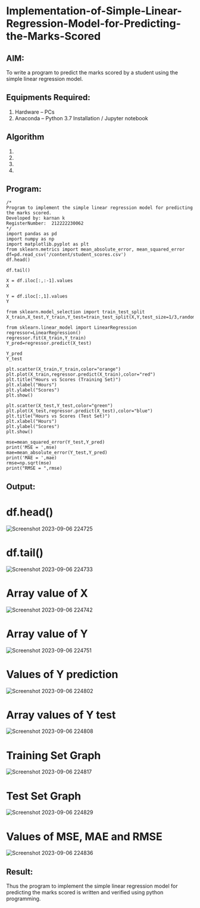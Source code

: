 # Implementation-of-Simple-Linear-Regression-Model-for-Predicting-the-Marks-Scored

## AIM:
To write a program to predict the marks scored by a student using the simple linear regression model.

## Equipments Required:
1. Hardware – PCs
2. Anaconda – Python 3.7 Installation / Jupyter notebook

## Algorithm
1. 
2. 
3. 
4. 

## Program:
```
/*
Program to implement the simple linear regression model for predicting the marks scored.
Developed by: karnan k
RegisterNumber:  212222230062
*/
import pandas as pd
import numpy as np
import matplotlib.pyplot as plt
from sklearn.metrics import mean_absolute_error, mean_squared_error
df=pd.read_csv('/content/student_scores.csv')
df.head()

df.tail()

X = df.iloc[:,:-1].values
X

Y = df.iloc[:,1].values
Y

from sklearn.model_selection import train_test_split
X_train,X_test,Y_train,Y_test=train_test_split(X,Y,test_size=1/3,random_state=0)

from sklearn.linear_model import LinearRegression
regressor=LinearRegression()
regressor.fit(X_train,Y_train)
Y_pred=regressor.predict(X_test)

Y_pred
Y_test

plt.scatter(X_train,Y_train,color="orange")
plt.plot(X_train,regressor.predict(X_train),color="red")
plt.title("Hours vs Scores (Training Set)")
plt.xlabel("Hours")
plt.ylabel("Scores")
plt.show()

plt.scatter(X_test,Y_test,color="green")
plt.plot(X_test,regressor.predict(X_test),color="blue")
plt.title("Hours vs Scores (Test Set)")
plt.xlabel("Hours")
plt.ylabel("Scores")
plt.show()

mse=mean_squared_error(Y_test,Y_pred)
print('MSE = ',mse)
mae=mean_absolute_error(Y_test,Y_pred)
print('MAE = ',mae)
rmse=np.sqrt(mse)
print("RMSE = ",rmse)
```

## Output:
# df.head()
![Screenshot 2023-09-06 224725](https://github.com/karnankasinathan/Implementation-of-Simple-Linear-Regression-Model-for-Predicting-the-Marks-Scored/assets/118787064/a6f87d7f-89b6-4481-8a55-9454e7be6621)
# df.tail()

![Screenshot 2023-09-06 224733](https://github.com/karnankasinathan/Implementation-of-Simple-Linear-Regression-Model-for-Predicting-the-Marks-Scored/assets/118787064/bb9fbab9-1588-4d4c-a1c0-d3a050559f19)
# Array value of X

![Screenshot 2023-09-06 224742](https://github.com/karnankasinathan/Implementation-of-Simple-Linear-Regression-Model-for-Predicting-the-Marks-Scored/assets/118787064/6fe93516-1586-446a-b32f-c55bec1d3383)
# Array value of Y
![Screenshot 2023-09-06 224751](https://github.com/karnankasinathan/Implementation-of-Simple-Linear-Regression-Model-for-Predicting-the-Marks-Scored/assets/118787064/7547db07-5b37-4ac9-b4ca-96a0381a096d)
# Values of Y prediction
![Screenshot 2023-09-06 224802](https://github.com/karnankasinathan/Implementation-of-Simple-Linear-Regression-Model-for-Predicting-the-Marks-Scored/assets/118787064/70473bb4-b973-40f1-a14a-156ff7cd6845)
# Array values of Y test
![Screenshot 2023-09-06 224808](https://github.com/karnankasinathan/Implementation-of-Simple-Linear-Regression-Model-for-Predicting-the-Marks-Scored/assets/118787064/d0790d80-b226-4e08-9f04-8b98d4ec4ca3)

# Training Set Graph
![Screenshot 2023-09-06 224817](https://github.com/karnankasinathan/Implementation-of-Simple-Linear-Regression-Model-for-Predicting-the-Marks-Scored/assets/118787064/54c2714a-fa6b-450a-9505-a30e3d385c47)
# Test Set Graph
![Screenshot 2023-09-06 224829](https://github.com/karnankasinathan/Implementation-of-Simple-Linear-Regression-Model-for-Predicting-the-Marks-Scored/assets/118787064/e6587674-5c47-49e8-a8fd-e921e83ba37d)
# Values of MSE, MAE and RMSE
![Screenshot 2023-09-06 224836](https://github.com/karnankasinathan/Implementation-of-Simple-Linear-Regression-Model-for-Predicting-the-Marks-Scored/assets/118787064/92d2efc6-5379-4e8a-9b17-32c7cd6dabdc)

## Result:
Thus the program to implement the simple linear regression model for predicting the marks scored is written and verified using python programming.
